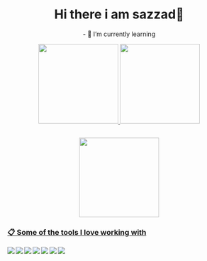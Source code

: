 
  <p align="center">
    <h1 align="center"> Hi there i am sazzad👋 </h1>
    <p align="center">- 🌱 I’m currently learning</p>
  </p>

<div align="center">
  <a href="https://github.com/mr-sazzad">
  <img height="180em" src="https://github-readme-stats.vercel.app/api?username=mr-sazzad&theme=aura&hide_border=false&include_all_commits=false&count_private=true"/>
  <img height="180em" src="https://github-readme-stats.vercel.app/api/top-langs/?username=mr-sazzad&layout=compact&langs_count=7&theme=aura"/>
</div>

## 

<div align="center" top="100em">
  <a href="https://github.com/mr-sazzad">
  <img height="180em" margin="20" src="https://github-readme-streak-stats.herokuapp.com/?user=mr-sazzad&theme=aura&hide_border=false" />
</div>

### 📋 Some of the tools I love working with

<img  align='left' src="https://img.shields.io/badge/typescript-%23007ACC.svg?style=for-the-badge&logo=typescript&logoColor=white" />
<img align='left' src="https://img.shields.io/badge/javascript-%23323330.svg?style=for-the-badge&logo=javascript&logoColor=%23F7DF1E" />
<img align='left' src="https://img.shields.io/badge/Next-black?style=for-the-badge&logo=next.js&logoColor=white" />
<img align='left' src="https://img.shields.io/badge/node.js-6DA55F?style=for-the-badge&logo=node.js&logoColor=white" />
<img  align='left' src="https://img.shields.io/badge/react-%2320232a.svg?style=for-the-badge&logo=react&logoColor=%2361DAFB" />
<img  align='left' src="https://img.shields.io/badge/git-%23F05033.svg?style=for-the-badge&logo=git&logoColor=white" />
<img  align='left' src="https://img.shields.io/badge/MongoDB-%234ea94b.svg?style=for-the-badge&logo=mongodb&logoColor=white" />


